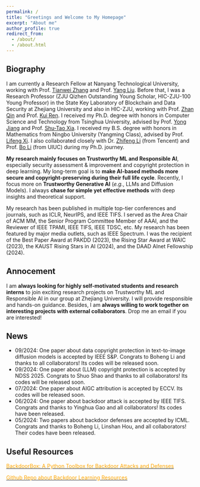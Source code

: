 ```yaml
---
permalink: /
title: "Greetings and Welcome to My Homepage"
excerpt: "About me"
author_profile: true
redirect_from: 
  - /about/
  - /about.html
---
```


## Biography
I am currently a Research Fellow at Nanyang Technological University, working with Prof. [Tianwei Zhang](https://personal.ntu.edu.sg/tianwei.zhang/) and Prof. [Yang Liu](https://personal.ntu.edu.sg/yangliu/). Before that, I was a Research Professor (ZJU Qizhen Outstanding Young Scholar, HIC-ZJU-100 Young Professor) in the State Key Laboratory of Blockchain and Data Security at Zhejiang University and also in HIC-ZJU, working with Prof. [Zhan Qin](https://scholar.google.fr/citations?user=5fa4lOQAAAAJ&hl=zh-CN) and Prof. [Kui Ren](https://scholar.google.fr/citations?user=uuQA_rcAAAAJ&hl=zh-CN). I received my Ph.D. degree with honors in Computer Science and Technology from Tsinghua University, advised by Prof. [Yong Jiang](https://www.sigs.tsinghua.edu.cn/jy/main.htm) and Prof. [Shu-Tao Xia](https://www.sigs.tsinghua.edu.cn/xst/main.htm). I received my B.S. degree with honors in Mathematics from Ningbo University (Yangming Class), advised by Prof. [Lifeng Xi](http://math.nbu.edu.cn/info/1046/1098.htm). I also collaborated closely with Dr. [Zhifeng Li](https://scholar.google.fr/citations?user=VTrRNN4AAAAJ&hl=zh-CN) (from Tencent) and Prof. [Bo Li](https://scholar.google.com/citations?user=K8vJkTcAAAAJ&hl=en) (from UIUC) during my Ph.D. journey.

**My research mainly focuses on Trustworthy ML and Responsible AI**, especially security assessment & improvement and copyright protection in deep learning. My long-term goal is to **make AI-based methods more secure and copyright-preserving during their full life cycle**. Recently, I focus more on **Trustworthy Generative AI** (*e.g.*, LLMs and Diffusion Models). I always **chase for simple yet effective methods** with deep insights and theoretical support. 

My research has been published in multiple top-tier conferences  and journals, such as ICLR, NeurIPS, and IEEE TIFS. I served as the Area Chair of ACM MM, the Senior Program Committee Member of AAAI, and the Reviewer of IEEE TPAMI, IEEE TIFS, IEEE TDSC, etc. My research has been featured by major media outlets, such as IEEE Spectrum. I was the recipient of the Best Paper Award at PAKDD (2023), the Rising Star Award at WAIC (2023), the KAUST Rising Stars in AI (2024), and the DAAD AInet Fellowship (2024).


## Annocement
I am **always looking for highly self-motivated students and research interns** to join exciting research projects on Trustworthy ML and Responsible AI in our group at Zhejiang University. I will provide responsible and hands-on guidance. Besides, I am **always willing to work together on interesting projects with external collaborators**. Drop me an email if you are interested! 


## News
* 09/2024: One paper about data copyright protection in text-to-image diffusion models is accepted by IEEE S&P. Congrats to Boheng Li and thanks to all collaborators! Its codes will be released soon. 
* 09/2024: One paper about (LLM) copyright protection is accepted by NDSS 2025. Congrats to Shuo Shao and thanks to all collaborators! Its codes will be released soon. 
* 07/2024: One paper about AIGC attribution is accepted by ECCV. Its codes will be released soon. 
* 06/2024: One paper about backdoor attack is accepted by IEEE TIFS. Congrats and thanks to Yinghua Gao and all collaborators! Its codes have been released. 
* 05/2024: Two papers about backdoor defenses are accepted by ICML. Congrats and thanks to Boheng Li, Linshan Hou, and all collaborators! Their codes have been released.  






## Useful Resources
[<font color='orange'>BackdoorBox: A Python Toolbox for Backdoor Attacks and Defenses</font>](https://github.com/THUYimingLi/BackdoorBox)

[<font color='orange'>Github Repo about Backdoor Learning Resources</font>](https://github.com/THUYimingLi/backdoor-learning-resources)






